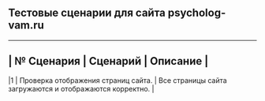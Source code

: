 ## Тестовые сценарии для сайта psycholog-vam.ru 
---

| № Сценария     | Сценарий                                                   |   Описание                                                     |
------------------------------------------------------------------------------------------------------------------------------------------------
|1               | Проверка отображения страниц сайта.                        | Все страницы сайта загружаются и отображаются корректно.       |